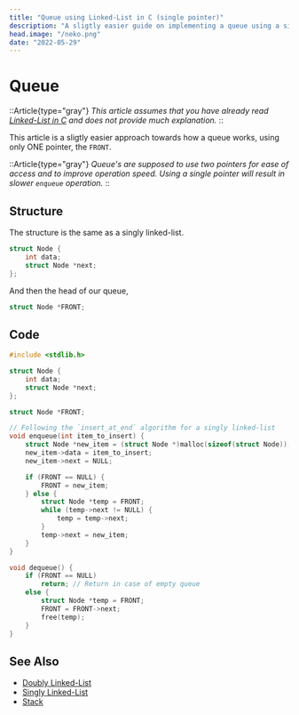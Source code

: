 ```yaml
---
title: "Queue using Linked-List in C (single pointer)"
description: "A sligtly easier guide on implementing a queue using a singly linked-list in C"
head.image: "/neko.png"
date: "2022-05-29"
---
```


# Queue
::Article{type="gray"}
*This article assumes that you have already read [Linked-List in C](/l/c/single-linked-list) and does not provide much explanation.*
::

This article is a sligtly easier approach towards how a queue works, using only ONE pointer, the `FRONT`.

::Article{type="gray"}
*Queue's are supposed to use two pointers for ease of access and to improve operation speed. Using a single pointer will result in slower `enqueue` operation.*
::

## Structure
The structure is the same as a singly linked-list.

```c
struct Node {
    int data;
    struct Node *next;
};
```

And then the head of our queue,
```c 
struct Node *FRONT;
```


## Code
```c
#include <stdlib.h>

struct Node {
    int data;
    struct Node *next;
};

struct Node *FRONT;

// Following the `insert_at_end` algorithm for a singly linked-list
void enqueue(int item_to_insert) {
    struct Node *new_item = (struct Node *)malloc(sizeof(struct Node));
    new_item->data = item_to_insert;
    new_item->next = NULL;

    if (FRONT == NULL) {
        FRONT = new_item;
    } else {
        struct Node *temp = FRONT;
        while (temp->next != NULL) {
            temp = temp->next;
        }
        temp->next = new_item;
    }
}

void dequeue() {
    if (FRONT == NULL)
        return; // Return in case of empty queue
    else {
        struct Node *temp = FRONT;
        FRONT = FRONT->next;
        free(temp);
    }
}

```

## See Also
- [Doubly Linked-List](/l/c/double-linked-list)
- [Singly Linked-List](/l/c/single-linked-list)
- [Stack](/l/c/stack-linked-list)
